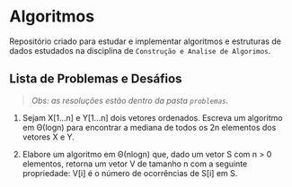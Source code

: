 # Algoritmos

Repositório criado para estudar e implementar algoritmos e estruturas de dados
estudados na disciplina de `Construção e Analise de Algorimos`.

## Lista de Problemas e Desáfios

> _Obs: as resoluções estão dentro da pasta `problemas`._

1. Sejam X[1...n] e Y[1...n] dois vetores ordenados. Escreva um algoritmo em Θ(logn) para encontrar a mediana de todos os 2n elementos dos vetores X e Y. 

2. Elabore um algoritmo em Θ(nlogn) que, dado um vetor S com n > 0 elementos,
retorna um vetor V de tamanho n com a seguinte propriedade: V[i] é o número de ocorrências de S[i] em S.